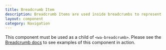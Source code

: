 ```yaml
---
title: Breadcrumb Item
description: Breadcrumb Items are used inside breadcrumbs to represent different links.
layout: component
category: Navigation
---
```


This component must be used as a child of `<wa-breadcrumb>`. Please see the [Breadcrumb docs](/docs/components/breadcrumb) to see examples of this component in action.

